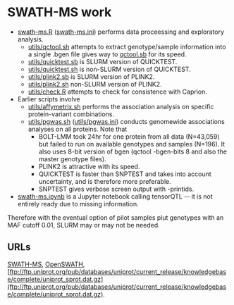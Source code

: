 # SWATH-MS work

* [swath-ms.R](swath-ms.R) ([swath-ms.ini](swath-ms.ini)) performs data proceessing and exploratory analysis.
  * [utils/qctool.sh](utils/qctool.sh) attempts to extract genotype/sample information into a single .bgen file gives way to [qctool.sb](utils/qctool.sb) for its speed.
  * [utils/quicktest.sb](utils/quicktest.sb) is SLURM version of QUICKTEST.
  * [utils/quicktest.sh](utils/quicktest.sh) is non-SLURM version of QUICKTEST.
  * [utils/plink2.sb](utils/plink2.sb) is SLURM version of PLINK2.
  * [utils/plink2.sh](utils/plink2.sh) non-SLURM version of PLINK2.
  * [utils/check.R](utils/check.R) attempts to check for consistence with Caprion.
* Earlier scripts involve
  * [utils/affymetrix.sh](utils/affymetrix.sh) performs the association analysis on specific protein-variant combinations.
  * [utils/pgwas.sh](utils/pgwas.sh) ([utils/pgwas.ini](utils/pgwas.ini)) conducts genomewide associations analyses on all proteins. Note that
    * BOLT-LMM took 24hr for one protein from all data (N=43,059) but failed to run on available genotypes and samples (N=196). It also uses 8-bit version of bgen (qctool -bgen-bits 8 and also the master genotype files).
    * PLINK2 is attractive with its speed.
    * QUICKTEST is faster than SNPTEST and takes into account uncertainty, and is therefore more preferable.
    * SNPTEST gives verbose screen output with -printids.
* [swath-ms.ipynb](swath-ms.ipynb) is a Jupyter notebook calling tensorQTL -- it is not entirely ready due to missing information.

Therefore with the eventual option of pilot samples plut genotypes with an MAF cutoff 0.01, SLURM may or may not be needed.

## URLs

[SWATH-MS](https://imsb.ethz.ch/research/aebersold/research/swath-ms.html),
[OpenSWATH](http://openswath.org/en/latest/),
[ftp://ftp.uniprot.org/pub/databases/uniprot/current_release/knowledgebase/complete/uniprot_sprot.dat.gz](ftp://ftp.uniprot.org/pub/databases/uniprot/current_release/knowledgebase/complete/uniprot_sprot.dat.gz).
